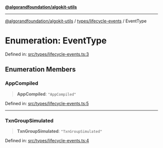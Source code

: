 [**@algorandfoundation/algokit-utils**](../../../README.md)

***

[@algorandfoundation/algokit-utils](../../../README.md) / [types/lifecycle-events](../README.md) / EventType

# Enumeration: EventType

Defined in: [src/types/lifecycle-events.ts:3](https://github.com/algorandfoundation/algokit-utils-ts/blob/main/src/types/lifecycle-events.ts#L3)

## Enumeration Members

### AppCompiled

> **AppCompiled**: `"AppCompiled"`

Defined in: [src/types/lifecycle-events.ts:5](https://github.com/algorandfoundation/algokit-utils-ts/blob/main/src/types/lifecycle-events.ts#L5)

***

### TxnGroupSimulated

> **TxnGroupSimulated**: `"TxnGroupSimulated"`

Defined in: [src/types/lifecycle-events.ts:4](https://github.com/algorandfoundation/algokit-utils-ts/blob/main/src/types/lifecycle-events.ts#L4)
